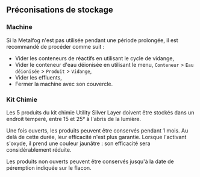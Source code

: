 ## Préconisations de stockage

### Machine

Si la Metalfog n'est pas utilisée pendant une période prolongée, il est recommandé de procéder comme suit :

- Vider les conteneurs de réactifs en utilisant le cycle de vidange,
- Vider le conteneur d'eau déionisée en utilisant le menu, `Conteneur` > `Eau déionisée` > `Produit` > `Vidange`,
- Vider les effluents,
- Fermer la machine avec son couvercle.

### Kit Chimie

Les 5 produits du kit chimie Utility Silver Layer doivent être stockés dans un endroit temperé, entre 15 et 25° à l'abris de la lumière.

Une fois ouverts, les produits peuvent être conservés pendant 1 mois. Au delà de cette durée, leur efficacité n'est plus garantie. Lorsque l'activant  s'oxyde, il prend une couleur jaunâtre : son efficacité sera considérablement réduite.

Les produits non ouverts peuvent être conservés jusqu'à la date de péremption indiquée sur le flacon.

